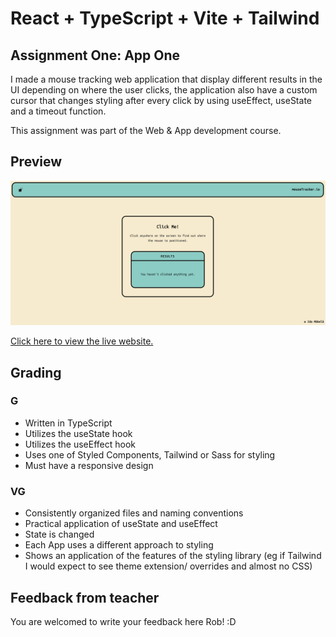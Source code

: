 # React + TypeScript + Vite + Tailwind

## Assignment One: App One

I made a mouse tracking web application that display different results in the UI depending on where the user clicks, the application also have a custom cursor that changes styling after every click by using useEffect, useState and a timeout function. 

This assignment was part of the Web & App development course. 

## Preview

<img src='./public/mouseTracker.png' alt='Advice Animal website screenshot' style='height: auto; width: auto' />

[Click here to view the live website.](https://mouse-tracker-sigma.vercel.app/)

## Grading

### G

- Written in TypeScript
- Utilizes the useState hook
- Utilizes the useEffect hook
- Uses one of Styled Components, Tailwind or Sass for styling
- Must have a responsive design

### VG

- Consistently organized files and naming conventions
- Practical application of useState and useEffect
- State is changed
- Each App uses a different approach to styling
- Shows an application of the features of the styling library (eg if Tailwind I would expect to see theme extension/ overrides and almost no CSS)

## Feedback from teacher

You are welcomed to write your feedback here Rob! :D 